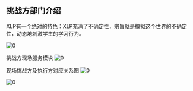 ## 挑战方部门介绍


XLP有一个绝对的特色：XLP充满了不确定性，宗旨就是模拟这个世界的不确定性，动态地刺激学生的学习行为。

![0](C:\Users\huyue\Desktop\13\XLP_Ops_Manual_9eb2\assets\case\h2o\3.jpg)

挑战方现场服务模块
![0](C:\Users\huyue\Desktop\13\XLP_Ops_Manual_9eb2\assets\case\h2o\1.jpg)


现场挑战方及执行方对应关系图
![0](C:\Users\huyue\Desktop\13\XLP_Ops_Manual_9eb2\assets\case\h2o\2.jpg)

![0](C:\Users\李昂\Desktop\finnal\XLP_Ops_Manual_9eb2\assets\execution\challenge_department/00.jpg)
